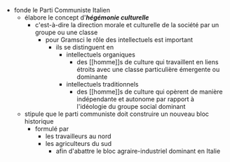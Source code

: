 - fonde le Parti Communiste Italien
    - élabore le concept d'***hégémonie culturelle***
      - c'est-à-dire la direction morale et culturelle de la société par un groupe ou une classe
        - pour Gramsci le rôle des intellectuels est important
          - ils se distinguent en
            - intellectuels organiques
              - des [[homme]]s de culture qui travaillent en liens étroits avec une classe particulière émergente ou dominante
            - intellectuels traditionnels
              - des [[homme]]s de culture qui opèrent de manière indépendante et autonome par rapport à l'idéologie du groupe social dominant
    - stipule que le parti communiste doit construire un nouveau bloc historique
      - formulé par
        - les travailleurs au nord
        - les agriculteurs du sud
          - afin d'abattre le bloc agraire-industriel dominant en Italie